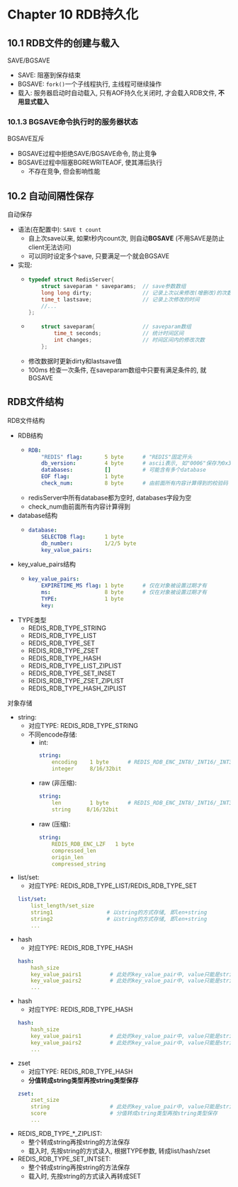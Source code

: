 # Chapter 10 RDB持久化

## 10.1 RDB文件的创建与载入

SAVE/BGSAVE
- SAVE: 阻塞到保存结束
- BGSAVE: `fork()`一个子线程执行, 主线程可继续操作
- 载入: 服务器启动时自动载入, 只有AOF持久化关闭时, 才会载入RDB文件, **不用显式载入**

### 10.1.3 BGSAVE命令执行时的服务器状态

BGSAVE互斥
- BGSAVE过程中拒绝SAVE/BGSAVE命令, 防止竞争
- BGSAVE过程中阻塞BGREWRITEAOF, 使其滞后执行
    - 不存在竞争, 但会影响性能


## 10.2 自动间隔性保存


自动保存
- 语法(在配置中): `SAVE t count`
    - 自上次save以来, 如果t秒内count次, 则自动**BGSAVE** (不用SAVE是防止client无法访问)
    - 可以同时设定多个save, 只要满足一个就会BGSAVE
- 实现:
    -   ```cpp
        typedef struct RedisServer{
            struct saveparam * saveparams;  // save参数数组
            long long dirty;                // 记录上次以来修改(增删改)的次数
            time_t lastsave;                // 记录上次修改的时间
            //...
        };
        ```
    -   ```cpp
            struct saveparam{               // saveparam数组
                time_t seconds;             // 统计时间区间
                int changes;                // 时间区间内的修改次数
            };
        ```
    - 修改数据时更新dirty和lastsave值
    - 100ms 检查一次条件, 在saveparam数组中只要有满足条件的, 就BGSAVE


## RDB文件结构
RDB文件结构
- RDB结构
    -   ```YAML
        RDB:
            "REDIS" flag:       5 byte      # "REDIS"固定开头
            db_version:         4 byte      # ascii表示, 如"0006"保存为0x30303036
            databases:          []          # 可能含有多个database
            EOF flag:           1 byte
            check_num:          8 byte      # 由前面所有内容计算得到的校验码
        ```
    - redisServer中所有database都为空时, databases字段为空
    - check_num由前面所有内容计算得到
- database结构
    -   ```yaml
        database:
            SELECTDB flag:      1 byte
            db_number:          1/2/5 byte
            key_value_pairs:          
        ````
- key_value_pairs结构
    -   ```yaml
        key_value_pairs:
            EXPIRETIME_MS flag: 1 byte      # 仅在对象被设置过期才有
            ms:                 8 byte      # 仅在对象被设置过期才有
            TYPE:               1 byte
            key:                
        ````
- TYPE类型
    - REDIS_RDB_TYPE_STRING
    - REDIS_RDB_TYPE_LIST
    - REDIS_RDB_TYPE_SET
    - REDIS_RDB_TYPE_ZSET
    - REDIS_RDB_TYPE_HASH
    - REDIS_RDB_TYPE_LIST_ZIPLIST
    - REDIS_RDB_TYPE_SET_INSET
    - REDIS_RDB_TYPE_ZSET_ZIPLIST
    - REDIS_RDB_TYPE_HASH_ZIPLIST

对象存储
- string:
    - 对应TYPE: REDIS_RDB_TYPE_STRING
    - 不同encode存储:
        - int:
            ```YAML
            string:
                encoding    1 byte      # REDIS_RDB_ENC_INT8/_INT16/_INT32
                integer     8/16/32bit
            ```
        - raw (非压缩):
            ```YAML
            string:
                len         1 byte      # REDIS_RDB_ENC_INT8/_INT16/_INT32
                string     8/16/32bit
            ```
        - raw (压缩):
            ```YAML
            string:
                REDIS_RDB_ENC_LZF   1 byte
                compressed_len      
                origin_len      
                compressed_string
            ```
- list/set:
    - 对应TYPE: REDIS_RDB_TYPE_LIST/REDIS_RDB_TYPE_SET
    ```yaml
    list/set:
        list_length/set_size
        string1                 # 以string的方式存储, 即len+string
        string2                 # 以string的方式存储, 即len+string
        ...
    ```
- hash
    - 对应TYPE: REDIS_RDB_TYPE_HASH
    ```yaml
    hash:
        hash_size
        key_value_pairs1         # 此处的key_value_pair中, value只能是string
        key_value_pairs2         # 此处的key_value_pair中, value只能是string
        ...
    ```
- hash
    - 对应TYPE: REDIS_RDB_TYPE_HASH
    ```yaml
    hash:
        hash_size
        key_value_pairs1         # 此处的key_value_pair中, value只能是string
        key_value_pairs2         # 此处的key_value_pair中, value只能是string
        ...
    ```
- zset
    - 对应TYPE: REDIS_RDB_TYPE_HASH
    - **分值转成string类型再按string类型保存**
    ```yaml
    zset:
        zset_size
        string                   # 此处的key_value_pair中, value只能是string
        score                    # 分值转成string类型再按string类型保存
        ...
    ```
- REDIS_RDB_TYPE_*_ZIPLIST: 
    - 整个转成string再按string的方法保存
    - 载入时, 先按string的方式读入, 根据TYPE参数, 转成list/hash/zset
- REDIS_RDB_TYPE_SET_INTSET:
    - 整个转成string再按string的方法保存
    - 载入时, 先按string的方式读入再转成SET